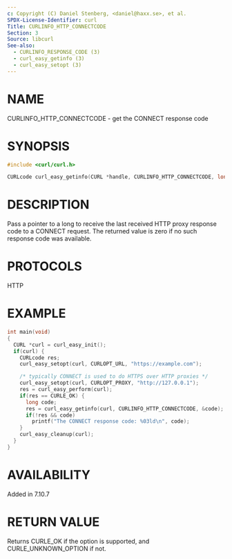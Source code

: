 ```yaml
---
c: Copyright (C) Daniel Stenberg, <daniel@haxx.se>, et al.
SPDX-License-Identifier: curl
Title: CURLINFO_HTTP_CONNECTCODE
Section: 3
Source: libcurl
See-also:
  - CURLINFO_RESPONSE_CODE (3)
  - curl_easy_getinfo (3)
  - curl_easy_setopt (3)
---
```


# NAME

CURLINFO_HTTP_CONNECTCODE - get the CONNECT response code

# SYNOPSIS

~~~c
#include <curl/curl.h>

CURLcode curl_easy_getinfo(CURL *handle, CURLINFO_HTTP_CONNECTCODE, long *p);
~~~

# DESCRIPTION

Pass a pointer to a long to receive the last received HTTP proxy response code
to a CONNECT request. The returned value is zero if no such response code was
available.

# PROTOCOLS

HTTP

# EXAMPLE

~~~c
int main(void)
{
  CURL *curl = curl_easy_init();
  if(curl) {
    CURLcode res;
    curl_easy_setopt(curl, CURLOPT_URL, "https://example.com");

    /* typically CONNECT is used to do HTTPS over HTTP proxies */
    curl_easy_setopt(curl, CURLOPT_PROXY, "http://127.0.0.1");
    res = curl_easy_perform(curl);
    if(res == CURLE_OK) {
      long code;
      res = curl_easy_getinfo(curl, CURLINFO_HTTP_CONNECTCODE, &code);
      if(!res && code)
        printf("The CONNECT response code: %03ld\n", code);
    }
    curl_easy_cleanup(curl);
  }
}
~~~

# AVAILABILITY

Added in 7.10.7

# RETURN VALUE

Returns CURLE_OK if the option is supported, and CURLE_UNKNOWN_OPTION if not.
